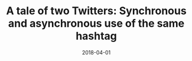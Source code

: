 ---
types: ["publication"]
date: 2018-04-01
layout: publication
publication_types: "conference presentation"
title: "A tale of two Twitters: Synchronous and asynchronous use of the same hashtag"
co-authors: ["Bret Staudt Willet","Josh Rosenberg","Mete Akcaoglu","Matt Koehler"]
outlets: ["American Educational Research Association"]
projects: ["regional educational Twitter hashtags"]
topics: ["Twitter","teacher-focused Twitter hashtags","social media","teacher professional learning","informal learning"]
methods: ["digital methods","Twitter API"]
link: ""
link_type: "" 
summary: ""
citation: "<strong>Greenhalgh</strong>, S. P., Staudt Willet, K. B., Rosenberg, J. M., Akcaoglu, M., & Koehler, M. J. (2018, April). <em>Timing is everything: Comparing synchronous and asynchronous modes of Twitter for teacher professional learning</em>. Paper presented at the American Educational Research Association (AERA) Annual Meeting 2018."
---